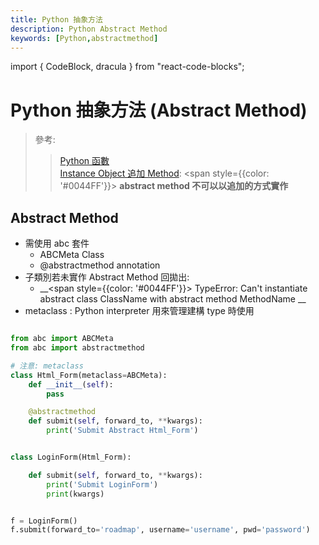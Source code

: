 ```yaml
---
title: Python 抽象方法
description: Python Abstract Method
keywords: [Python,abstractmethod]
---
```

import { CodeBlock, dracula  } from "react-code-blocks";


# Python 抽象方法 (Abstract Method)

> 參考: 
>> [Python 函數](../Advanced/Python_2_Function)  
>> [Instance Object 追加 Method](../OOP/Python_4_Class#instance-object-append-method): <span style={{color: '#0044FF'}}> __abstract method 不可以以追加的方式實作__ </span>  


## Abstract Method

* 需使用 abc 套件
    * ABCMeta Class
    * @abstractmethod annotation
* 子類別若未實作 Abstract Method 回拋出: 
    * __<span style={{color: '#0044FF'}}> TypeError: Can't instantiate abstract class ClassName with abstract method MethodName</span> __
* metaclass : Python interpreter 用來管理建構 type 時使用


```python

from abc import ABCMeta
from abc import abstractmethod

# 注意: metaclass
class Html_Form(metaclass=ABCMeta):
    def __init__(self):
        pass

    @abstractmethod
    def submit(self, forward_to, **kwargs):
        print('Submit Abstract Html_Form')


class LoginForm(Html_Form):

    def submit(self, forward_to, **kwargs):
        print('Submit LoginForm')
        print(kwargs)


f = LoginForm()
f.submit(forward_to='roadmap', username='username', pwd='password')
    
```